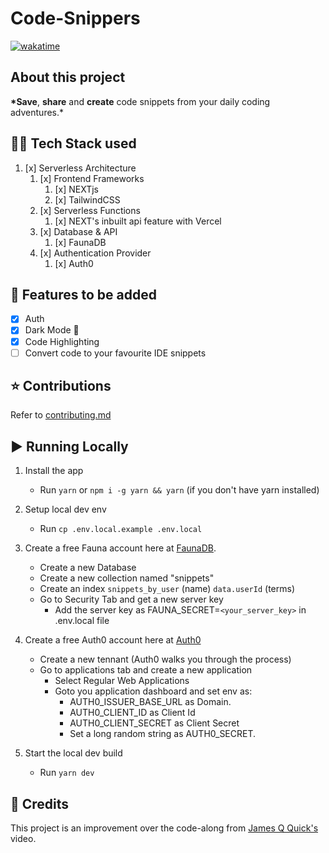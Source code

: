 # Code-Snippers

[![wakatime](https://wakatime.com/badge/github/cryptus-neoxys/code-snippers.svg)](https://wakatime.com/badge/github/cryptus-neoxys/code-snippers)

## About this project

**\*Save**, **share** and **create** code snippets from your daily coding adventures.\*

## 👨‍💻 Tech Stack used

1. [x] Serverless Architecture
   1. [x] Frontend Frameworks
      1. [x] NEXTjs
      2. [x] TailwindCSS
   2. [x] Serverless Functions
      1. [x] NEXT's inbuilt api feature with Vercel
   3. [x] Database & API
      1. [x] FaunaDB
   4. [x] Authentication Provider
      1. [x] Auth0

## 🤩 Features to be added

- [x] Auth
- [x] Dark Mode 🌚
- [x] Code Highlighting
- [ ] Convert code to your favourite IDE snippets

## ⭐ Contributions

Refer to [contributing.md](../main/contributing.md)

## ▶️ Running Locally

1. Install the app
   - Run `yarn` or `npm i -g yarn && yarn` (if you don't have yarn installed)
2. Setup local dev env

   - Run `cp .env.local.example .env.local`

3. Create a free Fauna account here at [FaunaDB](https://www.fauna.com).

   - Create a new Database
   - Create a new collection named "snippets"
   - Create an index `snippets_by_user` (name) `data.userId` (terms)
   - Go to Security Tab and get a new server key
     - Add the server key as FAUNA_SECRET=`<your_server_key>` in .env.local file

4. Create a free Auth0 account here at [Auth0](https://auth0.com/)
   - Create a new tennant (Auth0 walks you through the process)
   - Go to applications tab and create a new application
     - Select Regular Web Applications
     - Goto you application dashboard and set env as:
       - AUTH0_ISSUER_BASE_URL as Domain.
       - AUTH0_CLIENT_ID as Client Id
       - AUTH0_CLIENT_SECRET as Client Secret
       - Set a long random string as AUTH0_SECRET.
5. Start the local dev build
   - Run `yarn dev`

## 🔔 Credits

This project is an improvement over the code-along from [James Q Quick's](https://www.youtube.com/watch?v=1GpbdX8aJCU&t=19s) video.
